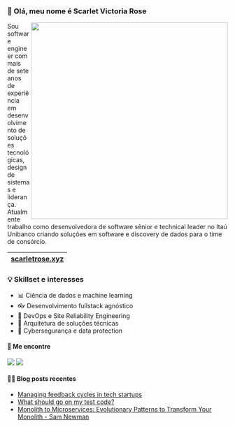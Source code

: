 ### 👋 Olá, meu nome é Scarlet Victoria Rose

<img align="right" height="450" src="https://media0.giphy.com/media/l0NwPdduX7IL1rS1i/giphy.gif?cid=6c09b952fsvcphrfc5py15lbr7nhehpq5v3scsznzetwd7pn&ep=v1_internal_gif_by_id&rid=giphy.gif&ct=g"/>

Sou software engineer com mais de sete anos de experiência em desenvolvimento de soluções tecnológicas, design de sistemas e liderança. Atualmente trabalho como desenvolvedora de software sênior e technical leader no Itaú Unibanco criando soluções em software e discovery de dados para o time de consórcio.

| <a href="https://scarletrose.xyz" target="_blank">scarletrose.xyz</a> | 
| - |

### 💡 Skillset e interesses

- 📊 Ciência de dados e machine learning
- 👓 Desenvolvimento fullstack agnóstico
- 🌳 DevOps e Site Reliability Engineering
- 🚀 Arquitetura de soluções técnicas
- 🚧 Cybersegurança e data protection

#### 🔗 Me encontre

<a href="https://twitter.com/scarletrosedev"><img src="https://img.shields.io/badge/Twitter-1DA1F2?style=for-the-badge&logo=twitter&logoColor=white"></img></a>
<a href="https://dev.to/scarlet"><img src="https://img.shields.io/badge/dev.to-0A0A0A?style=for-the-badge&logo=dev.to&logoColor=white"></img></a>
<!-- <a href="???"><img src="https://img.shields.io/badge/Youtube-FF0000?style=for-the-badge&logo=twitch&logoColor=white"></img></a>
<a href="https://www.twitch.tv/???"><img src="https://img.shields.io/badge/Twitch-9146FF?style=for-the-badge&logo=twitch&logoColor=white"></img></a> -->


#### ✍🏻 Blog posts recentes

<!-- BLOG:START -->
- [Managing feedback cycles in tech startups](https://dev.to/scarlet/managing-feedback-cycles-in-a-tech-startup-5c00)
- [What should go on my test code?](https://dev.to/scarlet/what-should-go-on-my-test-code-4de7)
- [Monolith to Microservices: Evolutionary Patterns to Transform Your Monolith - Sam Newman](https://scarletrose.xyz/posts/112023/monolith-to-microservices-review.html)

<!-- BLOG:END -->

<!-- #### 📺 Videos recentes no Youtube -->

<!-- YOUTUBE:START -->

<!-- YOUTUBE:END -->

